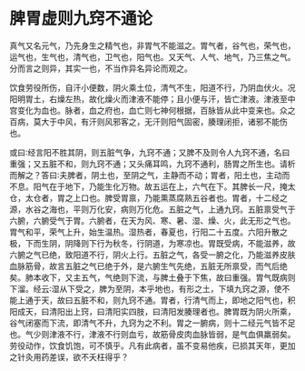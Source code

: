 # 脾胃虚则九窍不通论



真气又名元气，乃先身生之精气也，非胃气不能滋之。胃气者，谷气也，荣气也，运气也，生气也，清气也，卫气也，阳气也。又天气、人气、地气，乃三焦之气。分而言之则异，其实一也，不当作异名异论而观之。

饮食劳役所伤，自汗小便数，阴火乘土位，清气不生，阳道不行，乃阴血伏火。况阳明胃土，右燥左热，故化燥火而津液不能停；且小便与汗，皆亡津液。津液至中宫变化为血也。脉者，血之府也，血亡则七神何根据，百脉皆从此中变来也。众之百病，莫大于中风，有汗则风邪客之，无汗则阳气固密，腠理闭拒，诸邪不能伤也。

或曰∶经言阳不胜其阴，则五脏气争，九窍不通；又脾不及则令人九窍不通，名曰重强；又五脏不和，则九窍不通；又头痛耳鸣，九窍不通利，肠胃之所生也。请析而解之？答曰∶夫脾者，阴土也，至阴之气，主静而不动；胃者，阳土也，主动而不息。阳气在于地下，乃能生化万物。故五运在上，六气在下。其脾长一尺，掩太仓，太仓者，胃之上口也。脾受胃禀，乃能熏蒸腐熟五谷者也。胃者，十二经之源，水谷之海也，平则万化安，病则万化危。五脏之气，上通九窍。五脏禀受气于六腑，六腑受气于胃。六腑者，在天为风、寒、暑、湿、燥、火，此无形之气也。胃气和平，荣气上升，始生温热。湿热者，春夏也，行阳二十五度。六阳升散之极，下而生阴，阴降则下行为秋冬，行阴道，为寒凉也。胃既受病，不能滋养，故六腑之气已绝，致阳道不行，阴火上行。五脏之气，各受一腑之化，乃能滋养皮肤血脉筋骨，故言五脏之气已绝于外，是六腑生气先绝，五脏无所禀受，而气后绝矣。肺本收下，又主五气，气绝则下流，与脾土叠于下焦，故曰重强。胃气既病则下溜。经云∶湿从下受之，脾为至阴，本乎地也，有形之土，下填九窍之源，使不能上通于天，故曰五脏不和，则九窍不通。胃者，行清气而上，即地之阳气也，积阳成天，曰清阳出上窍，曰清阳实四肢，曰清阳发腠理者也。脾胃既为阴火所乘，谷气闭塞而下流，即清气不升，九窍为之不利。胃之一腑病，则十二经元气皆不足也。气少则津液不行，津液不行则血亏，故筋骨皮肉血脉皆弱，是气血俱羸弱矣。劳役动作，饮食饥饱，可不慎乎。凡有此病者，虽不变易他疾，已损其天年，更加之针灸用药差误，欲不夭枉得乎？